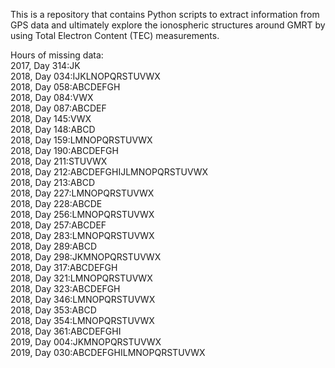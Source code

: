 This is a repository that contains Python scripts to extract information from GPS data and ultimately explore the ionospheric structures around GMRT by using Total Electron Content (TEC) measurements. 

Hours of missing data: \
2017, Day 314:JK \
2018, Day 034:IJKLNOPQRSTUVWX \
2018, Day 058:ABCDEFGH \
2018, Day 084:VWX \
2018, Day 087:ABCDEF \
2018, Day 145:VWX \
2018, Day 148:ABCD \
2018, Day 159:LMNOPQRSTUVWX \
2018, Day 190:ABCDEFGH \
2018, Day 211:STUVWX \
2018, Day 212:ABCDEFGHIJLMNOPQRSTUVWX \
2018, Day 213:ABCD \
2018, Day 227:LMNOPQRSTUVWX \
2018, Day 228:ABCDE \
2018, Day 256:LMNOPQRSTUVWX \
2018, Day 257:ABCDEF \
2018, Day 283:LMNOPQRSTUVWX \
2018, Day 289:ABCD \
2018, Day 298:JKMNOPQRSTUVWX \
2018, Day 317:ABCDEFGH \
2018, Day 321:LMNOPQRSTUVWX \
2018, Day 323:ABCDEFGH \
2018, Day 346:LMNOPQRSTUVWX \
2018, Day 353:ABCD \
2018, Day 354:LMNOPQRSTUVWX \
2018, Day 361:ABCDEFGHI \
2019, Day 004:JKMNOPQRSTUVWX \
2019, Day 030:ABCDEFGHILMNOPQRSTUVWX
